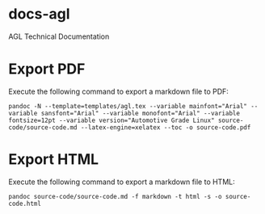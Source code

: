# docs-agl
AGL Technical Documentation

# Export PDF

Execute the following command to export a markdown file to PDF:

```
pandoc -N --template=templates/agl.tex --variable mainfont="Arial" --variable sansfont="Arial" --variable monofont="Arial" --variable fontsize=12pt --variable version="Automotive Grade Linux" source-code/source-code.md --latex-engine=xelatex --toc -o source-code.pdf
```

# Export HTML

Execute the following command to export a markdown file to HTML:

```
pandoc source-code/source-code.md -f markdown -t html -s -o source-code.html
```

